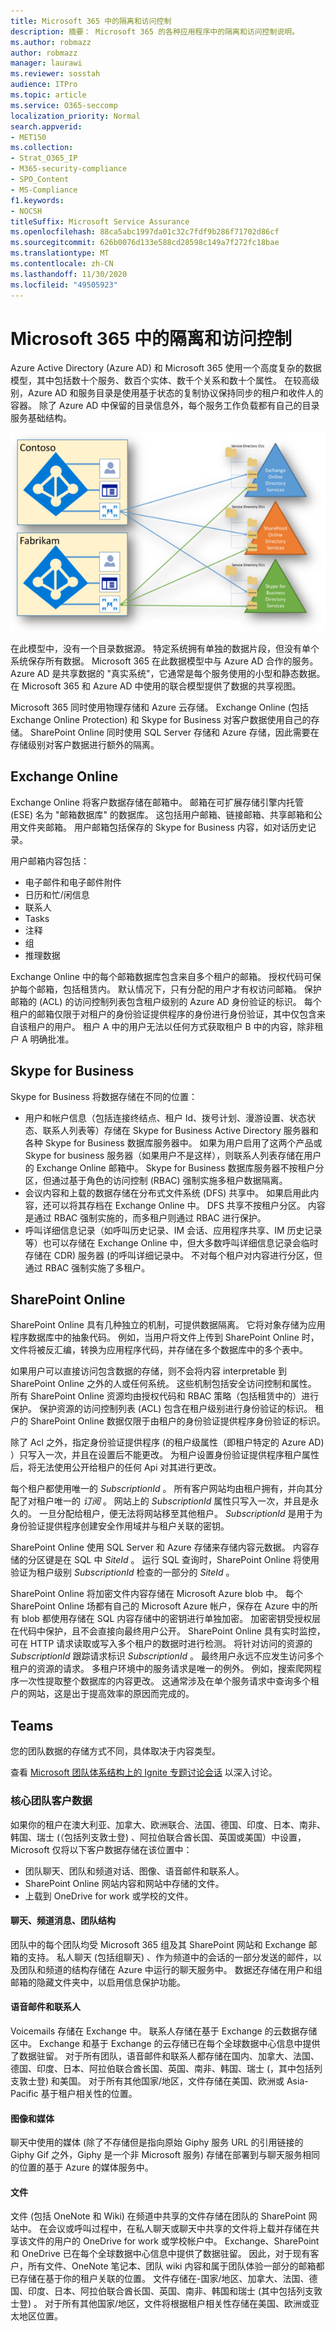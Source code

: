 ```yaml
---
title: Microsoft 365 中的隔离和访问控制
description: 摘要： Microsoft 365 的各种应用程序中的隔离和访问控制说明。
ms.author: robmazz
author: robmazz
manager: laurawi
ms.reviewer: sosstah
audience: ITPro
ms.topic: article
ms.service: O365-seccomp
localization_priority: Normal
search.appverid:
- MET150
ms.collection:
- Strat_O365_IP
- M365-security-compliance
- SPO_Content
- MS-Compliance
f1.keywords:
- NOCSH
titleSuffix: Microsoft Service Assurance
ms.openlocfilehash: 88ca5abc1997da01c32c7fdf9b286f71702d86cf
ms.sourcegitcommit: 626b0076d133e588cd28598c149a7f272fc18bae
ms.translationtype: MT
ms.contentlocale: zh-CN
ms.lasthandoff: 11/30/2020
ms.locfileid: "49505923"
---
```

# <a name="isolation-and-access-control-in-microsoft-365"></a>Microsoft 365 中的隔离和访问控制

Azure Active Directory (Azure AD) 和 Microsoft 365 使用一个高度复杂的数据模型，其中包括数十个服务、数百个实体、数千个关系和数十个属性。 在较高级别，Azure AD 和服务目录是使用基于状态的复制协议保持同步的租户和收件人的容器。 除了 Azure AD 中保留的目录信息外，每个服务工作负载都有自己的目录服务基础结构。
 
![Microsoft 365 租户数据同步](../media/office-365-isolation-tenant-data-sync.png)

在此模型中，没有一个目录数据源。 特定系统拥有单独的数据片段，但没有单个系统保存所有数据。 Microsoft 365 在此数据模型中与 Azure AD 合作的服务。 Azure AD 是共享数据的 "真实系统"，它通常是每个服务使用的小型和静态数据。 在 Microsoft 365 和 Azure AD 中使用的联合模型提供了数据的共享视图。

Microsoft 365 同时使用物理存储和 Azure 云存储。 Exchange Online (包括 Exchange Online Protection) 和 Skype for Business 对客户数据使用自己的存储。 SharePoint Online 同时使用 SQL Server 存储和 Azure 存储，因此需要在存储级别对客户数据进行额外的隔离。

## <a name="exchange-online"></a>Exchange Online

Exchange Online 将客户数据存储在邮箱中。 邮箱在可扩展存储引擎内托管 (ESE) 名为 "邮箱数据库" 的数据库。 这包括用户邮箱、链接邮箱、共享邮箱和公用文件夹邮箱。 用户邮箱包括保存的 Skype for Business 内容，如对话历史记录。

用户邮箱内容包括：

- 电子邮件和电子邮件附件
- 日历和忙/闲信息
- 联系人
- Tasks
- 注释
- 组
- 推理数据

Exchange Online 中的每个邮箱数据库包含来自多个租户的邮箱。 授权代码可保护每个邮箱，包括租赁内。 默认情况下，只有分配的用户才有权访问邮箱。 保护邮箱的 (ACL) 的访问控制列表包含租户级别的 Azure AD 身份验证的标识。 每个租户的邮箱仅限于对租户的身份验证提供程序的身份进行身份验证，其中仅包含来自该租户的用户。 租户 A 中的用户无法以任何方式获取租户 B 中的内容，除非租户 A 明确批准。

## <a name="skype-for-business"></a>Skype for Business

Skype for Business 将数据存储在不同的位置：

- 用户和帐户信息（包括连接终结点、租户 Id、拨号计划、漫游设置、状态状态、联系人列表等）存储在 Skype for Business Active Directory 服务器和各种 Skype for Business 数据库服务器中。 如果为用户启用了这两个产品或 Skype for business 服务器（如果用户不是这样），则联系人列表存储在用户的 Exchange Online 邮箱中。 Skype for Business 数据库服务器不按租户分区，但通过基于角色的访问控制 (RBAC) 强制实施多租户数据隔离。
- 会议内容和上载的数据存储在分布式文件系统 (DFS) 共享中。 如果启用此内容，还可以将其存档在 Exchange Online 中。 DFS 共享不按租户分区。 内容是通过 RBAC 强制实施的，而多租户则通过 RBAC 进行保护。
- 呼叫详细信息记录（如呼叫历史记录、IM 会话、应用程序共享、IM 历史记录等）也可以存储在 Exchange Online 中，但大多数呼叫详细信息记录会临时存储在 CDR) 服务器 (的呼叫详细记录中。 不对每个租户对内容进行分区，但通过 RBAC 强制实施了多租户。

## <a name="sharepoint-online"></a>SharePoint Online

SharePoint Online 具有几种独立的机制，可提供数据隔离。 它将对象存储为应用程序数据库中的抽象代码。 例如，当用户将文件上传到 SharePoint Online 时，文件将被反汇编，转换为应用程序代码，并存储在多个数据库中的多个表中。

如果用户可以直接访问包含数据的存储，则不会将内容 interpretable 到 SharePoint Online 之外的人或任何系统。 这些机制包括安全访问控制和属性。 所有 SharePoint Online 资源均由授权代码和 RBAC 策略（包括租赁中的）进行保护。 保护资源的访问控制列表 (ACL) 包含在租户级别进行身份验证的标识。 租户的 SharePoint Online 数据仅限于由租户的身份验证提供程序身份验证的标识。

除了 Acl 之外，指定身份验证提供程序 (的租户级属性（即租户特定的 Azure AD) ）只写入一次，并且在设置后不能更改。 为租户设置身份验证提供程序租户属性后，将无法使用公开给租户的任何 Api 对其进行更改。

每个租户都使用唯一的 *SubscriptionId* 。 所有客户网站均由租户拥有，并向其分配了对租户唯一的 *订阅* 。 网站上的 *SubscriptionId* 属性只写入一次，并且是永久的。 一旦分配给租户，便无法将网站移至其他租户。 *SubscriptionId* 是用于为身份验证提供程序创建安全作用域并与租户关联的密钥。

SharePoint Online 使用 SQL Server 和 Azure 存储来存储内容元数据。 内容存储的分区键是在 SQL 中 *SiteId* 。 运行 SQL 查询时，SharePoint Online 将使用验证为租户级别 *SubscriptionId* 检查的一部分的 *SiteId* 。

SharePoint Online 将加密文件内容存储在 Microsoft Azure blob 中。 每个 SharePoint Online 场都有自己的 Microsoft Azure 帐户，保存在 Azure 中的所有 blob 都使用存储在 SQL 内容存储中的密钥进行单独加密。 加密密钥受授权层在代码中保护，且不会直接向最终用户公开。 SharePoint Online 具有实时监控，可在 HTTP 请求读取或写入多个租户的数据时进行检测。 将针对访问的资源的 *SubscriptionId* 跟踪请求标识 *SubscriptionId* 。 最终用户永远不应发生访问多个租户的资源的请求。 多租户环境中的服务请求是唯一的例外。 例如，搜索爬网程序一次性提取整个数据库的内容更改。 这通常涉及在单个服务请求中查询多个租户的网站，这是出于提高效率的原因而完成的。

## <a name="teams"></a>Teams

您的团队数据的存储方式不同，具体取决于内容类型。 

查看 [Microsoft 团队体系结构上的 Ignite 专题讨论会话](https://channel9.msdn.com/Events/Ignite/Microsoft-Ignite-Orlando-2017/BRK3071) 以深入讨论。

### <a name="core-teams-customer-data"></a>核心团队客户数据

如果你的租户在澳大利亚、加拿大、欧洲联合、法国、德国、印度、日本、南非、韩国、瑞士 (（包括列支敦士登) 、阿拉伯联合酋长国、英国或美国）中设置，Microsoft 仅将以下客户数据存储在该位置中：

- 团队聊天、团队和频道对话、图像、语音邮件和联系人。
- SharePoint Online 网站内容和网站中存储的文件。
- 上载到 OneDrive for work 或学校的文件。

#### <a name="chat-channel-messages-team-structure"></a>聊天、频道消息、团队结构

团队中的每个团队均受 Microsoft 365 组及其 SharePoint 网站和 Exchange 邮箱的支持。 私人聊天 (包括组聊天) 、作为频道中的会话的一部分发送的邮件，以及团队和频道的结构存储在 Azure 中运行的聊天服务中。 数据还存储在用户和组邮箱的隐藏文件夹中，以启用信息保护功能。

#### <a name="voicemail-and-contacts"></a>语音邮件和联系人

Voicemails 存储在 Exchange 中。 联系人存储在基于 Exchange 的云数据存储区中。 Exchange 和基于 Exchange 的云存储已在每个全球数据中心信息中提供了数据驻留。 对于所有团队，语音邮件和联系人都存储在国内、加拿大、法国、德国、印度、日本、阿拉伯联合酋长国、英国、南非、韩国、瑞士 (，其中包括列支敦士登) 和美国。 对于所有其他国家/地区，文件存储在美国、欧洲或 Asia-Pacific 基于租户相关性的位置。

#### <a name="images-and-media"></a>图像和媒体

聊天中使用的媒体 (除了不存储但是指向原始 Giphy 服务 URL 的引用链接的 Giphy Gif 之外，Giphy 是一个非 Microsoft 服务) 存储在部署到与聊天服务相同的位置的基于 Azure 的媒体服务中。

#### <a name="files"></a>文件

文件 (包括 OneNote 和 Wiki) 在频道中共享的文件存储在团队的 SharePoint 网站中。 在会议或呼叫过程中，在私人聊天或聊天中共享的文件将上载并存储在共享该文件的用户的 OneDrive for work 或学校帐户中。 Exchange、SharePoint 和 OneDrive 已在每个全球数据中心信息中提供了数据驻留。 因此，对于现有客户，所有文件、OneNote 笔记本、团队 wiki 内容和属于团队体验一部分的邮箱都已存储在基于你的租户关联的位置。 文件存储在-国家/地区、加拿大、法国、德国、印度、日本、阿拉伯联合酋长国、英国、南非、韩国和瑞士 (其中包括列支敦士登) 。 对于所有其他国家/地区，文件将根据租户相关性存储在美国、欧洲或亚太地区位置。
